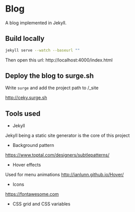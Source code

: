 # Blog
A blog implemented in Jekyll.

## Build locally
``` bash
jekyll serve --watch --baseurl ""
```

Then open this url: http://localhost:4000/index.html

## Deploy the blog to surge.sh

Write ```surge``` and add the project path to /_site

http://ceky.surge.sh

## Tools used
- Jekyll

Jekyll being a static site generator is the core of this project

- Background pattern

https://www.toptal.com/designers/subtlepatterns/

- Hover effects

Used for menu animations http://ianlunn.github.io/Hover/

- Icons

https://fontawesome.com

- CSS grid and CSS variables